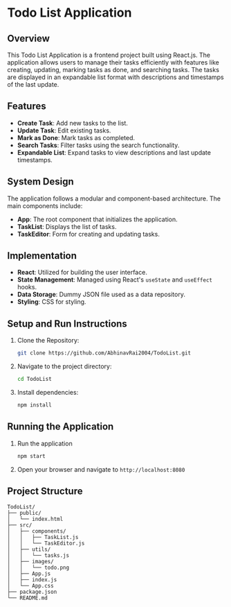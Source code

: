 # Todo List Application

## Overview
This Todo List Application is a frontend project built using React.js. The application allows users to manage their tasks efficiently with features like creating, updating, marking tasks as done, and searching tasks. The tasks are displayed in an expandable list format with descriptions and timestamps of the last update.

## Features
- **Create Task**: Add new tasks to the list.
- **Update Task**: Edit existing tasks.
- **Mark as Done**: Mark tasks as completed.
- **Search Tasks**: Filter tasks using the search functionality.
- **Expandable List**: Expand tasks to view descriptions and last update timestamps.

## System Design
The application follows a modular and component-based architecture. The main components include:
- **App**: The root component that initializes the application.
- **TaskList**: Displays the list of tasks.
- **TaskEditor**: Form for creating and updating tasks.

## Implementation
- **React**: Utilized for building the user interface.
- **State Management**: Managed using React's `useState` and `useEffect` hooks.
- **Data Storage**: Dummy JSON file used as a data repository.
- **Styling**: CSS for styling.

## Setup and Run Instructions
1. Clone the Repository:
   ```sh
   git clone https://github.com/AbhinavRai2004/TodoList.git
   ```

2. Navigate to the project directory:
   ```sh
   cd TodoList
   ```

3. Install dependencies:
    ```sh
    npm install
    ```

## Running the Application

1. Run the application
   ```sh
   npm start
   ```

2. Open your browser and navigate to `http://localhost:8080`

## Project Structure

```plaintext
TodoList/
├── public/
│   └── index.html
├── src/
│   ├── components/
│   │   ├── TaskList.js
│   │   └── TaskEditor.js
│   ├── utils/
│   │   └── tasks.js
│   ├── images/
│   │   └── todo.png
│   ├── App.js
│   ├── index.js
│   └── App.css
├── package.json
└── README.md
```
